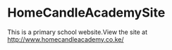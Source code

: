 # HomeCandleAcademySite

This is a primary school website.View the site at http://www.homecandleacademy.co.ke/
